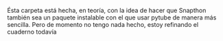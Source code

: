 Ésta carpeta está hecha, en teoría, con la idea de hacer que Snapthon también sea un paquete instalable con el que usar pytube de manera más sencilla. Pero de momento no tengo nada hecho, estoy refinando el cuaderno todavía